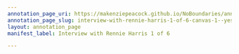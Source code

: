 ```yaml
---
annotation_page_uri: https://makenziepeacock.github.io/NoBoundaries/annotations/interview-with-rennie-harris-1-of-6-canvas-1--yes--there-we-go--.json
annotation_page_slug: interview-with-rennie-harris-1-of-6-canvas-1--yes--there-we-go--
layout: annotation_page
manifest_label: Interview with Rennie Harris 1 of 6

---
```

